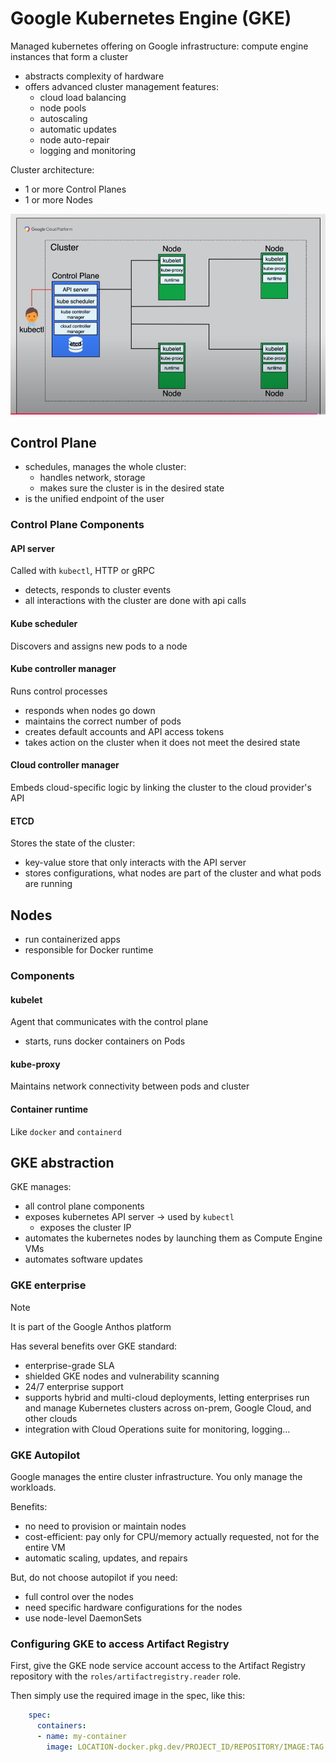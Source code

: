 # Google Kubernetes Engine (GKE)

Managed kubernetes offering on Google infrastructure: compute engine instances that form a cluster

- abstracts complexity of hardware
- offers advanced cluster management features:
  - cloud load balancing
  - node pools
  - autoscaling
  - automatic updates
  - node auto-repair
  - logging and monitoring

Cluster architecture:

- 1 or more Control Planes
- 1 or more Nodes

![Cluster architecture](ch8.2-gke.cluster-architecture.png)

## Control Plane

- schedules, manages the whole cluster:
  - handles network, storage
  - makes sure the cluster is in the desired state
- is the unified endpoint of the user

### Control Plane Components

#### API server

Called with `kubectl`, HTTP or gRPC

- detects, responds to cluster events
- all interactions with the cluster are done with api calls

#### Kube scheduler

Discovers and assigns new pods to a node

#### Kube controller manager

Runs control processes

- responds when nodes go down
- maintains the correct number of pods
- creates default accounts and API access tokens
- takes action on the cluster when it does not meet the desired state

#### Cloud controller manager

Embeds cloud-specific logic by linking the cluster to the cloud provider's API

#### ETCD

Stores the state of the cluster:

- key-value store that only interacts with the API server
- stores configurations, what nodes are part of the cluster and what pods are running

## Nodes

- run containerized apps
- responsible for Docker runtime 

### Components

#### kubelet

Agent that communicates with the control plane

- starts, runs docker containers on Pods

#### kube-proxy

Maintains network connectivity between pods and cluster

#### Container runtime

Like `docker` and `containerd`

## GKE abstraction

GKE manages:

- all control plane components
- exposes kubernetes API server -> used by `kubectl`
  - exposes the cluster IP
- automates the kubernetes nodes by launching them as Compute Engine VMs
- automates software updates

### GKE enterprise

> [!NOTE]
> It is part of the Google Anthos platform

Has several benefits over GKE standard:

- enterprise-grade SLA
- shielded GKE nodes and vulnerability scanning
- 24/7 enterprise support
- supports hybrid and multi-cloud deployments, letting enterprises run and manage Kubernetes clusters across on-prem, Google Cloud, and other clouds
- integration with Cloud Operations suite for monitoring, logging...

### GKE Autopilot

Google manages the entire cluster infrastructure. You only manage the workloads.

Benefits:

- no need to provision or maintain nodes
- cost-efficient: pay only for CPU/memory actually requested, not for the entire VM
- automatic scaling, updates, and repairs

But, do not choose autopilot if you need:

- full control over the nodes
- need specific hardware configurations for the nodes
- use node-level DaemonSets

### Configuring GKE to access Artifact Registry

First, give the GKE node service account access to the Artifact Registry repository with the `roles/artifactregistry.reader` role.

Then simply use the required image in the spec, like this:

```yaml
    spec:
      containers:
      - name: my-container
        image: LOCATION-docker.pkg.dev/PROJECT_ID/REPOSITORY/IMAGE:TAG
```